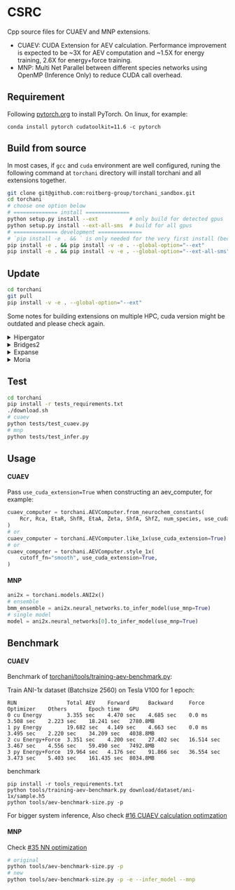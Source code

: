 # CSRC
Cpp source files for CUAEV and MNP extensions.
- CUAEV: CUDA Extension for AEV calculation. Performance improvement is expected to be ~3X for AEV computation and ~1.5X for energy training, 2.6X for energy+force training.
- MNP: Multi Net Parallel between different species networks using OpenMP (Inference Only) to reduce CUDA call overhead.

## Requirement
Following [pytorch.org](https://pytorch.org/) to install PyTorch.
On linux, for example:
```
conda install pytorch cudatoolkit=11.6 -c pytorch
```

## Build from source
In most cases, if `gcc` and `cuda` environment are well configured, runing the following command at `torchani` directory will install torchani and all extensions together.

```bash
git clone git@github.com:roitberg-group/torchani_sandbox.git
cd torchani
# choose one option below
# ============== install ==============
python setup.py install --ext          # only build for detected gpus
python setup.py install --ext-all-sms  # build for all gpus
# ============== development ==============
# `pip install -e . && ` is only needed for the very first install (because issue of https://github.com/pypa/pip/issues/1883)
pip install -e . && pip install -v -e . --global-option="--ext"          # only build for detected gpus
pip install -e . && pip install -v -e . --global-option="--ext-all-sms"  # build for all gpus
```

## Update

```bash
cd torchani
git pull
pip install -v -e . --global-option="--ext"
```

Some notes for building extensions on multiple HPC, cuda version might be outdated and please check again.
<details>
<summary>Hipergator</summary>

```bash
srun -p gpu --ntasks=1 --cpus-per-task=2 --gpus=geforce:1 --time=02:00:00 --mem=10gb  --pty -u bash -i
# create env if necessary
conda create -n cuaev python=3.8
conda activate cuaev
# modules
module load cuda/11.4.3 gcc/9.3.0 git/2.30.1
# pytorch
conda install pytorch==1.12.1 cudatoolkit=11.6 -c pytorch -c conda-forge
# install torchani
git clone https://github.com/roitberg-group/torchani_sandbox.git
cd torchani
pip install -e . && pip install -v -e . --global-option="--ext"
```

</details>

<details>
<summary>Bridges2</summary>

```bash
# prepare
srun -p GPU-small --ntasks=1 --cpus-per-task=5 --gpus=1 --time=02:00:00 --mem=20gb  --pty -u bash -i
# create env if necessary
conda create -n cuaev python=3.8
conda activate cuaev
# modules
module load cuda/10.2.0
# pytorch
conda install pytorch cudatoolkit=10.2 -c pytorch
# install torchani
git clone https://github.com/roitberg-group/torchani_sandbox.git
cd torchani
pip install -e . && pip install -v -e . --global-option="--ext"
```

</details>

<details>
<summary>Expanse</summary>

```bash
srun -p gpu-shared --ntasks=1 --account=cwr109 --cpus-per-task=1 --gpus=1 --time=01:00:00 --mem=10gb  --pty -u bash -i
# create env if necessary
conda create -n cuaev python=3.8
conda activate cuaev
# modules
module load cuda10.2/toolkit/10.2.89 gcc/7.5.0
# pytorch
conda install pytorch cudatoolkit=10.2 -c pytorch
# install torchani
git clone https://github.com/roitberg-group/torchani_sandbox.git
cd torchani
pip install -e . && pip install -v -e . --global-option="--ext"
```

</details>


<details>
<summary>Moria</summary>

```bash
srun --ntasks=1 --cpus-per-task=2 --gres=gpu:1 --time=02:00:00 --mem=10gb  --pty -u bash -i
# create env if necessary
conda create -n cuaev python=3.8
conda activate cuaev
# cuda path (could be added to ~/.bashrc)
export CUDA_HOME=/usr/local/cuda-11.1
export PATH=${CUDA_HOME}/bin:$PATH
export LD_LIBRARY_PATH=${CUDA_HOME}/lib64:${LD_LIBRARY_PATH}
# pytorch
conda install pytorch cudatoolkit=11.6 -c pytorch
# install torchani
git clone https://github.com/roitberg-group/torchani_sandbox.git
cd torchani
pip install -e . && pip install -v -e . --global-option="--ext-all-sms"
```

</details>

## Test
```bash
cd torchani
pip install -r tests_requirements.txt
./download.sh
# cuaev
python tests/test_cuaev.py
# mnp
python tests/test_infer.py
```

## Usage
#### CUAEV
Pass `use_cuda_extension=True` when constructing an aev_computer, for example:
```python
cuaev_computer = torchani.AEVComputer.from_neurochem_constants(
    Rcr, Rca, EtaR, ShfR, EtaA, Zeta, ShfA, ShfZ, num_species, use_cuda_extension=True,
)
# or
cuaev_computer = torchani.AEVComputer.like_1x(use_cuda_extension=True)
# or
cuaev_computer = torchani.AEVComputer.style_1x(
    cutoff_fn="smooth", use_cuda_extension=True,
)
```

#### MNP
```python
ani2x = torchani.models.ANI2x()
# ensemble
bmm_ensemble = ani2x.neural_networks.to_infer_model(use_mnp=True)
# single model
model = ani2x.neural_networks[0].to_infer_model(use_mnp=True)
```

## Benchmark

#### CUAEV
Benchmark of [torchani/tools/training-aev-benchmark.py](https://github.com/roitberg-group/torchani_sandbox/blob/master/tools/training-aev-benchmark.py):

Train ANI-1x dataset (Batchsize 2560) on Tesla V100 for 1 epoch:
```
RUN                Total AEV    Forward      Backward     Force        Optimizer    Others       Epoch time   GPU
0 cu Energy        3.355 sec    4.470 sec    4.685 sec    0.0 ms       3.508 sec    2.223 sec    18.241 sec   2780.8MB
1 py Energy        19.682 sec   4.149 sec    4.663 sec    0.0 ms       3.495 sec    2.220 sec    34.209 sec   4038.8MB
2 cu Energy+Force  3.351 sec    4.200 sec    27.402 sec   16.514 sec   3.467 sec    4.556 sec    59.490 sec   7492.8MB
3 py Energy+Force  19.964 sec   4.176 sec    91.866 sec   36.554 sec   3.473 sec    5.403 sec    161.435 sec  8034.8MB
```

benchmark
```
pip install -r tools_requirements.txt
python tools/training-aev-benchmark.py download/dataset/ani-1x/sample.h5
python tools/aev-benchmark-size.py -p
```

For bigger system inference, Also check [#16 CUAEV calculation optimzation](https://github.com/roitberg-group/torchani_sandbox/pull/16)

#### MNP
Check [#35 NN optimization](https://github.com/roitberg-group/torchani_sandbox/pull/35)

```bash
# original
python tools/aev-benchmark-size.py -p
# new
python tools/aev-benchmark-size.py -p -e --infer_model --mnp
```
